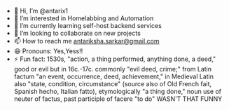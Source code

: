 - 👋 Hi, I’m @antarix1
- 👀 I’m interested in Homelabbing and Automation
- 🌱 I’m currently learning self-host backend services
- 💞️ I’m looking to collaborate on new projects
- 📫 How to reach me antariksha.sarkar@gmail.com
- 😄 Pronouns: Yes,Yess!!
- ⚡ Fun fact: 1530s, "action, a thing performed, anything done, a deed," good or evil but in 16c.-17c. commonly "evil deed, crime;" from Latin factum "an event, occurrence, deed, achievement," in Medieval Latin also "state, condition, circumstance" (source also of Old French fait, Spanish hecho, Italian fatto), etymologically "a thing done," noun use of neuter of factus, past participle of facere "to do" WASN'T THAT FUNNY

<!---
antarix1/antarix1 is a ✨ special ✨ repository because its `README.md` (this file) appears on your GitHub profile.
You can click the Preview link to take a look at your changes.
--->
